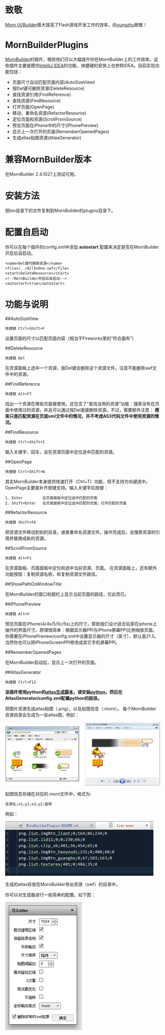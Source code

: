 致敬
====
[Morn UI/Builder](https://github.com/yungzhu/morn)极大提高了Flash游戏开发工作的效率，向[yungzhu](https://github.com/yungzhu)致敬！

MornBuilderPlugins
==================
[MornBuilder](https://github.com/yungzhu/morn)的插件，相信他们可以大幅提升你在MornBuilder上的工作效率。这些插件主要是模仿[IntelliJ IDEA](https://www.jetbrains.com/idea/)的功能，快捷键的安排上也参照IDEA。目前实现功能包括：

- 页面尺寸自动匹配页面内容(AutoSizeView)
- 按Del键可删除资源(DeleteResource)
- 查找资源引用(FindReference)
- 查找资源(FindResource)
- 打开页面(OpenPage)
- 移动、重命名资源(RefactorResource)
- 定位页面和资源(ScrollFromSource)
- 预览页面在iPhone中的尺寸(iPhonePreview)
- 显示上一次打开的页面(RememberOpenedPages)
- 生成atlas贴图资源(AtlasGenerator)

兼容MornBuilder版本
==================
在MornBuilder 2.4.1027上测试可用。

安装方法
=======
把bin目录下的文件复制到MornBuilder的plugins目录下。

配置自启动
==========
你可以在每个插件的config.xml中添加 __autostart__ 配置来决定是否在MornBuilder开启后自启动。

    <name>Del键可删除资源</name>
    <file>/../AllInOne.swf</file>
    <start>DeleteResource</start>
    <!--MornBuilder开启后自启动-->
    <autostart>true</autostart>

功能与说明
=======

##AutoSizeView

    快捷键 Ctrl+Shift+F

设置页面的尺寸以匹配页面内容（相当于Fireworks里的“符合画布”）

##DeleteResource

    快捷键 Del

在资源面板上选中一个资源，按Del键会删除这个资源文件。注意不能删除swf文件中的资源。

##FindReference

    快捷键 Alt+F7

找出一个资源在哪些页面被使用。还包含了“查找没用的资源”功能：搜索没有在页面中使用过的资源，并且可以通过按Del直接删除资源。不过，需要额外注意： **搜索只是匹配资源在页面xml文件中的情况，并不考虑AS3代码文件中使用资源的情况。**

##FindResource

    快捷键 Ctrl+Shift+I

输入关键字、回车，会在资源页面中定位选中匹配的资源。

##OpenPage

    快捷键 Ctrl+Shift+N

其实MornBuilder本身提供快速打开（Ctrl+T）功能，但不支持方向键选中。OpenPage主要是补齐按键支持。输入关键字后按键：

    1. Enter         在页面面板中定位选中匹配的页面
    2. Shift+Enter   在页面面板中定位选中匹配的页面，打开匹配的页面

##RefactorResource

    快捷键 Shift+F6

把资源文件移动到别的目录，或者重命名资源文件。操作完成后，会搜索资源的引用并替换成新的资源。

##ScrollFromSource

    快捷键 Alt+F1

在资源面板、页面面板中定位和选中当前资源、页面。
在资源面板上，还有额外功能按钮：复制资源名称，和复制资源文件路径。

##ShowPathOnWindowTitle

在MornBuilder的窗口标题栏上显示当前页面的路径，仅此而已。

##iPhonePreview

    快捷键 Alt+V

预览页面在iPhone(4/4s/5/5c/5s)上的尺寸，帮助我们设计适合玩家在iphone上操作的界面尺寸。原理很简单：根据显示器PPI与iPhone屏幕PPI比例缩放页面。
你需要在iPhonePreview/config.xml中设置显示器的尺寸（英寸），默认是21.5。
当然你也可以把iPhoneScreenPPI修改成其它手机屏幕PPI。

##RememberOpenedPages

在MornBuilder启动后，显示上一次打开的页面。

##AtlasGenerator

    快捷键 Ctrl+F12

__该插件使用python的[atlas生成脚本](http://gc.codehum.com/p/python-texture-atlas-generator/)，请安装[python](https://www.python.org/downloads/windows/)。然后在AtlasGenerator/config.xml配置python的路径。__

把图片资源生成atlas贴图（.png），以及贴图信息（.morn）。
每个MornBuilder资源目录会生成为一张atlas图，例如：

![生成的atlas图片](/doc/Atlas.jpg)

贴图信息存储在对应的.morn文件中，格式为:

    资源名;x1;y1;x2;y2;旋转
例如：

![生成的atlas图片](/doc/AtlasInfo.jpg)

生成的atlas存放在MornBuilder导出资源（swf）的目录中。

你可以对生成器进行一些简单的配置，如下图：

![atlas生成器设置](/doc/AtlasGenerator.jpg)




